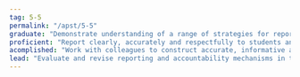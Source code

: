 ```yaml
---
tag: 5-5
permalink: "/apst/5-5"
graduate: "Demonstrate understanding of a range of strategies for reporting to students and parents/carers and the purpose of keeping accurate and reliable records of student achievement."
proficient: "Report clearly, accurately and respectfully to students and parents/carers about student achievement, making use of accurate and reliable records."
acomplished: "Work with colleagues to construct accurate, informative and timely reports to students and parents/carers about student learning and achievement."
lead: "Evaluate and revise reporting and accountability mechanisms in the school to meet the needs of students, parents/carers and colleagues."
---
```

